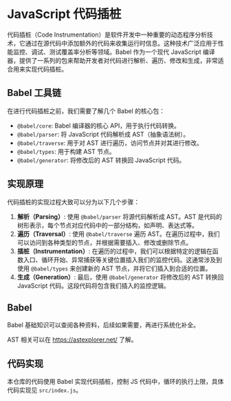 # JavaScript 代码插桩

代码插桩（Code Instrumentation）是软件开发中一种重要的动态程序分析技术，它通过在源代码中添加额外的代码来收集运行时信息。这种技术广泛应用于性能监控、调试、测试覆盖率分析等领域。Babel 作为一个现代 JavaScript 编译器，提供了一系列的包来帮助开发者对代码进行解析、遍历、修改和生成，非常适合用来实现代码插桩。

## Babel 工具链

在进行代码插桩之前，我们需要了解几个 Babel 的核心包：

- `@babel/core`: Babel 编译器的核心 API，用于执行代码转换。
- `@babel/parser`: 将 JavaScript 代码解析成 AST（抽象语法树）。
- `@babel/traverse`: 用于对 AST 进行遍历，访问节点并对其进行修改。
- `@babel/types`: 用于构建 AST 节点。
- `@babel/generator`: 将修改后的 AST 转换回 JavaScript 代码。

## 实现原理

代码插桩的实现过程大致可以分为以下几个步骤：

1. **解析（Parsing）**: 使用 `@babel/parser` 将源代码解析成 AST。AST 是代码的树形表示，每个节点对应代码中的一部分结构，如声明、表达式等。
2. **遍历（Traversal）**: 使用 `@babel/traverse` 遍历 AST。在遍历过程中，我们可以访问到各种类型的节点，并根据需要插入、修改或删除节点。
3. **插桩（Instrumentation）**: 在遍历的过程中，我们可以根据特定的逻辑在函数入口、循环开始、异常捕获等关键位置插入我们的监控代码。这通常涉及到使用 `@babel/types` 来创建新的 AST 节点，并将它们插入到合适的位置。
4. **生成（Generation）**: 最后，使用 `@babel/generator` 将修改后的 AST 转换回 JavaScript 代码。这段代码将包含我们插入的监控逻辑。

## Babel

Babel 基础知识可以查阅各种资料，后续如果需要，再进行系统化补全。

AST 相关可以在 https://astexplorer.net/ 了解。


## 代码实现

本仓库的代码使用 Babel 实现代码插桩，控制 JS 代码中，循环的执行上限，具体代码实现见 `src/index.js`。
